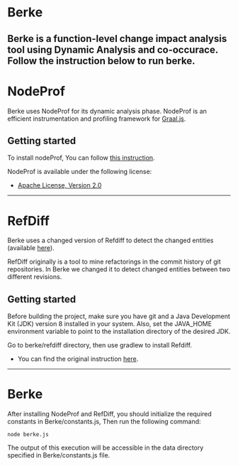 # Berke
Berke is a function-level change impact analysis tool using Dynamic Analysis and co-occurace. Follow the instruction below to run berke. 
------------------------------------------------------------

# NodeProf 
Berke uses NodeProf for its dynamic analysis phase. NodeProf is an efficient instrumentation and profiling framework for [Graal.js](https://github.com/graalvm/graaljs).

## Getting started
To install nodeProf, You can follow [this instruction](https://github.com/Haiyang-Sun/nodeprof.js.git). 

NodeProf is available under the following license:

* [Apache License, Version 2.0](http://www.apache.org/licenses/LICENSE-2.0)

------------------------------------------------------------
# RefDiff 
Berke uses a changed version of Refdiff to detect the changed entities (available [here](https://github.com/sadjad-tavakoli/RefDiff.git)).

RefDiff originally is a tool to mine refactorings in the commit history of git repositories. In Berke we changed it to detect changed entities between two different revisions.

## Getting started

Before building the project, make sure you have git and a Java Development Kit (JDK) version 8 installed in your system. Also, set the JAVA_HOME environment variable to point to the installation directory of the desired JDK.

Go to berke/refdiff directory, then use gradlew to install Refdiff. 

* You can find the original instruction [here](https://github.com/aserg-ufmg/RefDiff).

------------------------------------------------------------
# Berke

After installing NodeProf and RefDiff, you should initialize the required constants in Berke/constants.js, Then run the following command:
```
node berke.js
```

The output of this execution will be accessible in the data directory specified in Berke/constants.js file. 


